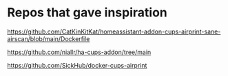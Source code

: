 # Repos that gave inspiration

<https://github.com/CatKinKitKat/homeassistant-addon-cups-airprint-sane-airscan/blob/main/Dockerfile>

<https://github.com/niallr/ha-cups-addon/tree/main>

<https://github.com/SickHub/docker-cups-airprint>
